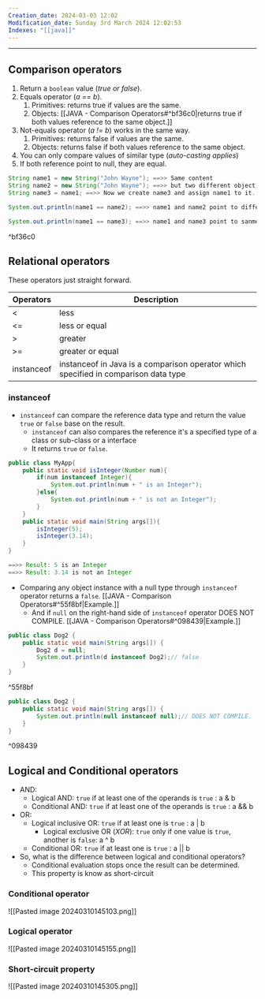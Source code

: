 ```yaml
---
Creation_date: 2024-03-03 12:02
Modification_date: Sunday 3rd March 2024 12:02:53
Indexes: "[[java]]"
---
```


----
## Comparison operators

1. Return a `boolean` value (*true or false*).
2. Equals operator (*a == b*).
	1. Primitives: returns true if values are the same.
	2. Objects: [[JAVA - Comparison Operators#^bf36c0|returns true if both values reference to the same object.]]
3. Not-equals operator (*a != b*) works in the same way.
	1. Primitives: returns false if values are the same.
	2. Objects: returns false if both values reference to the same object.
4. You can only compare values of similar type (*auto-casting applies*)
5. If both reference point to null, they are equal.

```java
String name1 = new String("John Wayne"); ==>> Same content
String name2 = new String("John Wayne"); ==>> but two different object
String name3 = name1; ==>> Now we create name3 and assign name1 to it.
```

```java
System.out.println(name1 == name2); ==>> name1 and name2 point to different objects, so the result is false.
```

```java
System.out.println(name1 == name3); ==>> name1 and name3 point to sanme objects, so the result is true.
```
^bf36c0
## Relational operators

These operators just straight forward.

| Operators  | Description                                                                         |
| ---------- | ----------------------------------------------------------------------------------- |
| <          | less                                                                                |
| <=         | less or equal                                                                       |
| >          | greater                                                                             |
| >=         | greater or equal                                                                    |
| instanceof | instanceof in Java is a comparison operator which specified in comparison data type |
### instanceof
- `instanceof` can compare the reference data type and return the value `true` or `false` base on the result.
	- `instanceof` can also compares the reference it's a specified type of a class or sub-class or a interface
	- It returns `true` or `false`.
```java
public class MyApp{
	public static void isInteger(Number num){
		if(num instanceof Integer){
			System.out.println(num + " is an Integer");
		}else{
			System.out.println(num + " is not an Integer");
		}
	}
	public static void main(String args[]){
		isInteger(5);
		isInteger(3.14);
	}
}

==>> Result: 5 is an Integer
==>> Result: 3.14 is not an Integer
```

- Comparing any object instance with a null type through `instanceof` operator returns a `false`. [[JAVA - Comparison Operators#^55f8bf|Example.]]
	- And if `null` on the right-hand side of  `instanceof` operator DOES NOT COMPILE.  [[JAVA - Comparison Operators#^098439|Example.]]
```java
public class Dog2 {
	public static void main(String args[]) {
		Dog2 d = null;
		System.out.println(d instanceof Dog2);// false
	}
}
```
^55f8bf

```java
public class Dog2 {
	public static void main(String args[]) {
		System.out.println(null instanceof null);// DOES NOT COMPILE.
	}
}
```
^098439

## Logical and Conditional operators

- AND: 
	- Logical AND: `true` if at least one of the operands is `true` : a & b 
	- Conditional AND: `true` if at least one of the operands is `true` : a && b 
- OR:
	- Logical inclusive OR: `true` if at least one is `true` : a | b
		- Logical exclusive OR (*XOR*): `true` only if one value is `true`, another is `false`: a ^ b
	- Conditional OR: `true` if at least one is `true` : a || b
- So, what is the difference between logical and conditional operators?
	- Conditional evaluation stops once the result can be determined.
	- This property is know as short-circuit
### Conditional operator
![[Pasted image 20240310145103.png]]

### Logical operator
![[Pasted image 20240310145155.png]]

### Short-circuit property
![[Pasted image 20240310145305.png]]



